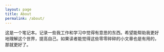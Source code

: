 ```yaml
---
layout: page
title: About
permalink: /about/
---
```


这是一个笔记本。记录一些我工作和学习中觉得有意思的东西。希望能帮助我更好地理解这个世界，提高自己。如果读者能觉得这些零零碎碎的小文章也是有用的，那就更好了。
